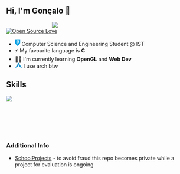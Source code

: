 ## Hi, I'm Gonçalo 👋

<img align='right' src="https://github-readme-stats.vercel.app/api/top-langs/?username=goncrust&layout=compact&theme=blueberry&hide_border=true" width="380">

[![Open Source Love](https://badges.frapsoft.com/os/v1/open-source.png?v=103)](https://github.com/ellerbrock/open-source-badges/)

- <img src="https://raw.githubusercontent.com/goncrust/goncrust/main/IST_Logo.png" width="14" height="18"> Computer Science and Engineering Student @ IST
- ⚡ My favourite language is **C**
- :man_technologist: I'm currently learning **OpenGL** and **Web Dev**
- <img src="https://raw.githubusercontent.com/goncrust/goncrust/main/arch.svg" width="19" height="16"> I use arch btw

## Skills

<img align='left' src="https://skillicons.dev/icons?i=linux,c,cpp,java,py,git,vim,arduino,raspberrypi,html,css,js&perline=9" width="500">

<br></br>
<br></br>
<br></br>

### Additional Info

- [SchoolProjects](https://github.com/goncrust/SchoolProjects) - to avoid fraud this repo becomes private while a project for evaluation is ongoing

<!---
<details>
  <summary>Additional Info</summary>
  
  - [SchoolProjects](https://github.com/goncrust/SchoolProjects) - to avoid fraud this repo becomes private while a project for evaluation is ongoing
</details>

<img align='right' src="https://raw.githubusercontent.com/goncrust/goncrust/main/mario.gif" width="230">

### Working on

[![My Skills](https://skillicons.dev/icons?i=ts,react,docker,blender,gtk,unreal,kubernetes,bots,sqlite)](https://skillicons.dev)
-->

